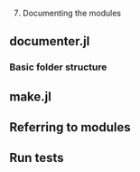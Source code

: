 7. Documenting the modules

## documenter.jl

### Basic folder structure

## make.jl

## Referring to modules

## Run tests
